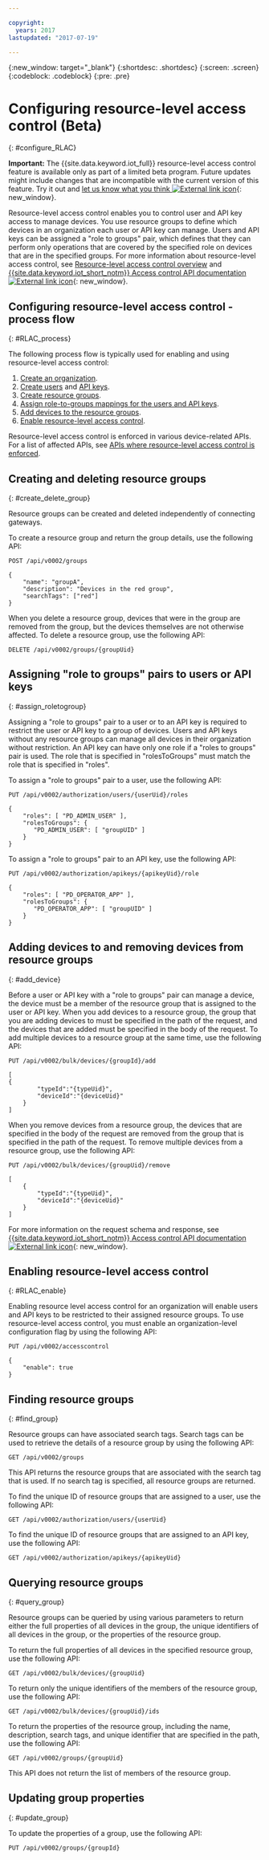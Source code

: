 ```yaml
---

copyright:
  years: 2017
lastupdated: "2017-07-19"

---
```


{:new_window: target="\_blank"}
{:shortdesc: .shortdesc}
{:screen: .screen}
{:codeblock: .codeblock}
{:pre: .pre}

# Configuring resource-level access control (Beta)
{: #configure_RLAC}

**Important:** The {{site.data.keyword.iot_full}} resource-level access control feature is available only as part of a limited beta program. Future updates might include changes that are incompatible with the current version of this feature. Try it out and [let us know what you think ![External link icon](../../../icons/launch-glyph.svg "Externl link icon")](https://developer.ibm.com/answers/smart-spaces/17/internet-of-things.html){: new_window}.

Resource-level access control enables you to control user and API key access to manage devices. You use resource groups to define which devices in an organization each user or API key can manage. Users and API keys can be assigned a "role to groups" pair, which defines that they can perform only operations that are covered by the specified role on devices that are in the specified groups. For more information about resource-level access control, see [Resource-level access control overview](rlac_overview.md) and [{{site.data.keyword.iot_short_notm}} Access control API documentation ![External link icon](../../../icons/launch-glyph.svg "External link icon")](https://docs.internetofthings.ibmcloud.com/apis/swagger/v0002-beta/security-subjects-beta.html){: new_window}.

## Configuring resource-level access control - process flow
{: #RLAC_process}

The following process flow is typically used for enabling and using resource-level access control:
1. [Create an organization](../iotplatform_overview.html#organizations).
2. [Create users](../add_users.html#adding-new-users) and [API keys](../platform_authorization.html#api-key).
3. [Create resource groups](rlac.html#create_delete_group).
4. [Assign role-to-groups mappings for the users and API keys](rlac.html#assign_roletoegroup).
5. [Add devices to the resource groups](rlac.html#add_device).
6. [Enable resource-level access control](rlac.html#RLAC_enable).

Resource-level access control is enforced in various device-related APIs. For a list of affected APIs, see [APIs where resource-level access control is enforced](rlac_overview.html#RLAC_enforced_APIs).

## Creating and deleting resource groups
{: #create_delete_group}

Resource groups can be created and deleted independently of connecting gateways.

To create a resource group and return the group details, use the following API:

    POST /api/v0002/groups

    {
        "name": "groupA",
        "description": "Devices in the red group",
        "searchTags": ["red"]
    }

When you delete a resource group, devices that were in the group are removed from the group, but the devices themselves are not otherwise affected. To delete a resource group, use the following API:

    DELETE /api/v0002/groups/{groupUid}


## Assigning "role to groups" pairs to users or API keys
{: #assign_roletogroup}

Assigning a "role to groups" pair to a user or to an API key is required to restrict the user or API key to a group of devices. Users and API keys without any resource groups can manage all devices in their organization without restriction. An API key can have only one role if a "roles to groups" pair is used. The role that is specified in "rolesToGroups" must match the role that is specified in "roles".

To assign a "role to groups" pair to a user, use the following API:

    PUT /api/v0002/authorization/users/{userUid}/roles

    {
        "roles": [ "PD_ADMIN_USER" ],
        "rolesToGroups": {
           "PD_ADMIN_USER": [ "groupUID" ]
        }
    }



To assign a "role to groups" pair to an API key, use the following API:

    PUT /api/v0002/authorization/apikeys/{apikeyUid}/role

    {
        "roles": [ "PD_OPERATOR_APP" ],
        "rolesToGroups": {
           "PD_OPERATOR_APP": [ "groupUID" ]
        }
    }

## Adding devices to and removing devices from resource groups
{: #add_device}

Before a user or API key with a "role to groups" pair can manage a device, the device must be a member of the resource group that is assigned to the user or API key. When you add devices to a resource group, the group that you are adding devices to must be specified in the path of the request, and the devices that are added must be specified in the body of the request. To add multiple devices to a resource group at the same time, use the following API:

    PUT /api/v0002/bulk/devices/{groupId}/add

    [
    {
            "typeId":"{typeUid}",
            "deviceId":"{deviceUid}"
        }
    ]

When you remove devices from a resource group, the devices that are specified in the body of the request are removed from the group that is specified in the path of the request. To remove multiple devices from a resource group, use the following API:

    PUT /api/v0002/bulk/devices/{groupUid}/remove

    [
	    {
            "typeId":"{typeUid}",
            "deviceId":"{deviceUid}"
        }
    ]

For more information on the request schema and response, see [{{site.data.keyword.iot_short_notm}} Access control API documentation ![External link icon](../../../icons/launch-glyph.svg "External link icon")](https://docs.internetofthings.ibmcloud.com/apis/swagger/v0002-beta/security-subjects-beta.html){: new_window}.

## Enabling resource-level access control
{: #RLAC_enable}

Enabling resource level access control for an organization will enable users and API keys to be restricted to their assigned resource groups. To use resource-level access control, you must enable an organization-level configuration flag by using the following API:

    PUT /api/v0002/accesscontrol

    {
        "enable": true
    }

## Finding resource groups
{: #find_group}

Resource groups can have associated search tags. Search tags can be used to retrieve the details of a resource group by using the following API:

    GET /api/v0002/groups

This API returns the resource groups that are associated with the search tag that is used. If no search tag is specified, all resource groups are returned.

To find the unique ID of resource groups that are assigned to a user, use the following API:

    GET /api/v0002/authorization/users/{userUid}

To find the unique ID of resource groups that are assigned to an API key, use the following API:

    GET /api/v0002/authorization/apikeys/{apikeyUid}


## Querying resource groups
{: #query_group}

Resource groups can be queried by using various parameters to return either the full properties of all devices in the group, the unique identifiers of all devices in the group, or the properties of the resource group.

To return the full properties of all devices in the specified resource group, use the following API:

    GET /api/v0002/bulk/devices/{groupUid}

To return only the unique identifiers of the members of the resource group, use the following API:

    GET /api/v0002/bulk/devices/{groupUid}/ids

To return the properties of the resource group, including the name, description, search tags, and unique identifier that are specified in the path, use the following API:

    GET /api/v0002/groups/{groupUid}

This API does not return the list of members of the resource group.

## Updating group properties
{: #update_group}

To update the properties of a group, use the following API:

    PUT /api/v0002/groups/{groupId}
